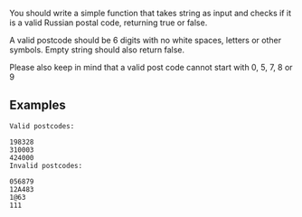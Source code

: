 You should write a simple function that takes string as input and checks if it is a valid Russian postal code, returning true or false.

A valid postcode should be 6 digits with no white spaces, letters or other symbols. Empty string should also return false.

Please also keep in mind that a valid post code cannot start with 0, 5, 7, 8 or 9

## Examples

```
Valid postcodes:

198328
310003
424000
Invalid postcodes:

056879
12A483
1@63
111
```
